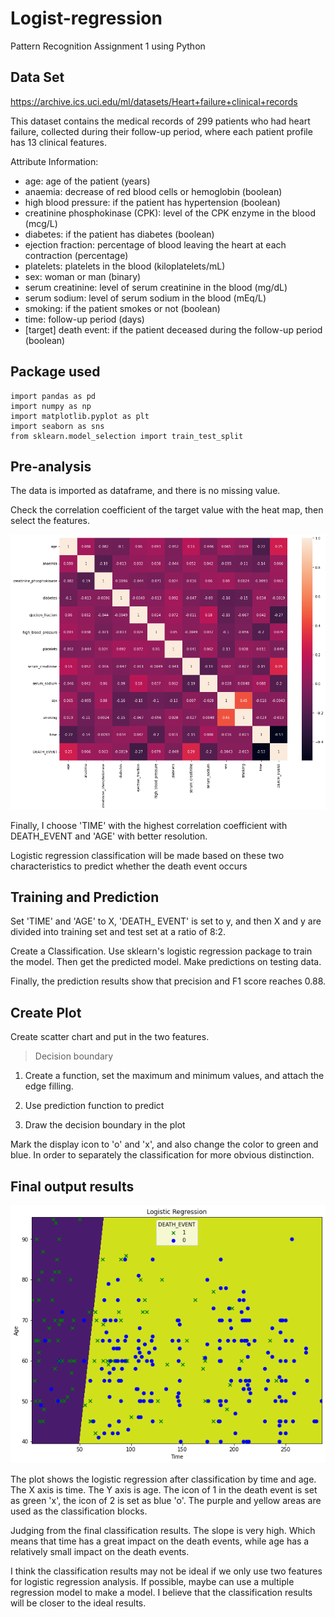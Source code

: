 # Logist-regression
Pattern Recognition Assignment 1 using Python


## Data Set

https://archive.ics.uci.edu/ml/datasets/Heart+failure+clinical+records

This dataset contains the medical records of 299 patients who had heart failure, collected during their follow-up period, where each patient profile has 13 clinical features.

Attribute Information:

- age: age of the patient (years)
- anaemia: decrease of red blood cells or hemoglobin (boolean)
- high blood pressure: if the patient has hypertension (boolean)
- creatinine phosphokinase (CPK): level of the CPK enzyme in the blood (mcg/L)
- diabetes: if the patient has diabetes (boolean)
- ejection fraction: percentage of blood leaving the heart at each contraction (percentage)
- platelets: platelets in the blood (kiloplatelets/mL)
- sex: woman or man (binary)
- serum creatinine: level of serum creatinine in the blood (mg/dL)
- serum sodium: level of serum sodium in the blood (mEq/L)
- smoking: if the patient smokes or not (boolean)
- time: follow-up period (days)
- [target] death event: if the patient deceased during the follow-up period (boolean)



## Package used

```
import pandas as pd
import numpy as np
import matplotlib.pyplot as plt
import seaborn as sns
from sklearn.model_selection import train_test_split
```



## Pre-analysis

The data is imported as dataframe, and there is no missing value.

Check the correlation coefficient of the target value with the heat map, then select the features.

![GITHUB](https://github.com/a24525193/Logist-regression/blob/main/heatmap.png "heatmap")

Finally, I choose 'TIME' with the highest correlation coefficient with DEATH_EVENT and 'AGE' with better resolution.

Logistic regression classification will be made based on these two characteristics to predict whether the death event occurs




## Training and Prediction

Set 'TIME' and 'AGE' to X,
'DEATH_ EVENT' is set to y, and then X and y are divided into training set and test set at a ratio of 8:2.

Create a Classification. Use sklearn's logistic regression package to train the model. Then get the predicted model. Make predictions on testing data.

Finally, the prediction results show that precision and F1 score reaches 0.88.



## Create Plot


Create scatter chart and put in the two features.



> Decision boundary

1. Create a function, set the maximum and minimum values, and attach the edge filling.

1. Use prediction function to predict

1. Draw the decision boundary in the plot

Mark the display icon to 'o' and 'x', and also change the color to green and blue. In order to separately the classification for more obvious distinction.


## Final output results

![GITHUB](https://github.com/a24525193/Logist-regression/blob/main/result1.png "plotresult")

The plot shows the logistic regression after classification by time and age. The X axis is time. The Y axis is age. The icon of 1 in the death event is set as green 'x', the icon of 2 is set as blue 'o'. The purple and yellow areas are used as the classification blocks.



Judging from the final classification results. The slope is very high. Which means that time has a great impact on the death events, while age has a relatively small impact on the death events.



I think the classification results may not be ideal if we only use two features for logistic regression analysis. If possible, maybe can use a multiple regression model to make a model. I believe that the classification results will be closer to the ideal results.
